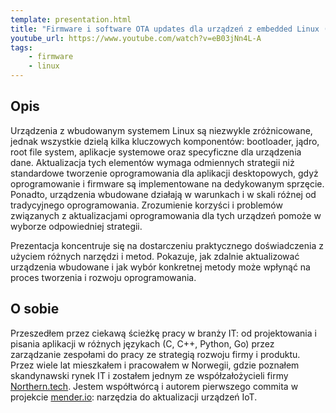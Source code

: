 ```yaml
---
template: presentation.html
title: "Firmware i software OTA updates dla urządzeń z embedded Linux (i nie tylko): czym są i porównanie różnych modeli"
youtube_url: https://www.youtube.com/watch?v=eB03jNn4L-A
tags:
    - firmware
    - linux
---
```


## Opis

Urządzenia z wbudowanym systemem Linux są niezwykle zróżnicowane, jednak wszystkie dzielą kilka kluczowych komponentów: bootloader, jądro, root file system, aplikacje systemowe oraz specyficzne dla urządzenia dane. Aktualizacja tych elementów wymaga odmiennych strategii niż standardowe tworzenie oprogramowania dla aplikacji desktopowych, gdyż oprogramowanie i firmware są implementowane na dedykowanym sprzęcie. Ponadto, urządzenia wbudowane działają w warunkach i w skali różnej od tradycyjnego oprogramowania. Zrozumienie korzyści i problemów związanych z aktualizacjami oprogramowania dla tych urządzeń pomoże w wyborze odpowiedniej strategii.

Prezentacja koncentruje się na dostarczeniu praktycznego doświadczenia z użyciem różnych narzędzi i metod. Pokazuje, jak zdalnie aktualizować urządzenia wbudowane i jak wybór konkretnej metody może wpłynąć na proces tworzenia i rozwoju oprogramowania.

## O sobie
Przeszedłem przez ciekawą ścieżkę pracy w branży IT: od projektowania i pisania aplikacji w różnych językach (C, C++, Python, Go) przez zarządzanie zespołami do pracy ze strategią rozwoju firmy i produktu. Przez wiele lat mieszkałem i pracowałem w Norwegii, gdzie poznałem skandynawski rynek IT i zostałem jednym ze współzałożycieli firmy [Northern.tech](http://northern.tech./). Jestem współtwórcą i autorem pierwszego commita w projekcie [mender.io](http://mender.io/): narzędzia do aktualizacji urządzeń IoT.
